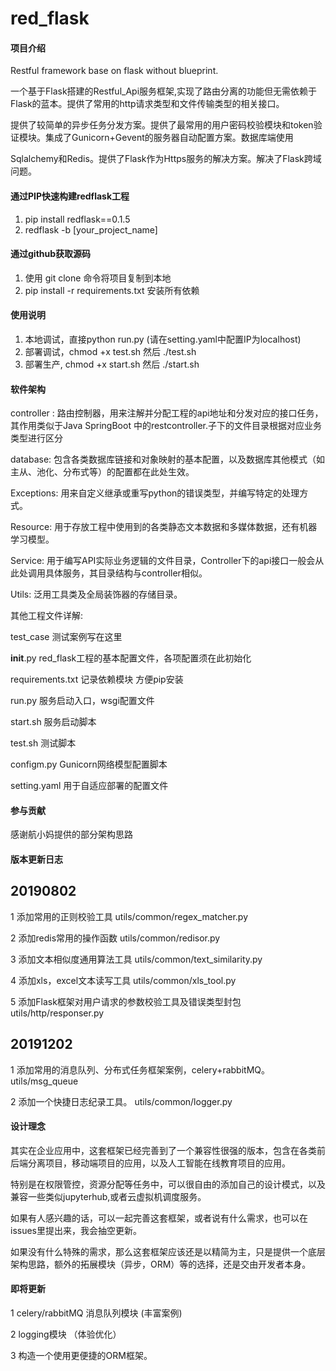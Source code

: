 # red_flask

#### 项目介绍

Restful framework base on flask without blueprint.

一个基于Flask搭建的Restful_Api服务框架,实现了路由分离的功能但无需依赖于Flask的蓝本。提供了常用的http请求类型和文件传输类型的相关接口。

提供了较简单的异步任务分发方案。提供了最常用的用户密码校验模块和token验证模块。集成了Gunicorn+Gevent的服务器自动配置方案。数据库端使用

Sqlalchemy和Redis。提供了Flask作为Https服务的解决方案。解决了Flask跨域问题。

#### 通过PIP快速构建redflask工程

1. pip install redflask==0.1.5
2. redflask -b [your_project_name]

#### 通过github获取源码

1. 使用 git clone 命令将项目复制到本地
2. pip install -r requirements.txt 安装所有依赖

#### 使用说明

1. 本地调试，直接python run.py (请在setting.yaml中配置IP为localhost)
2. 部署调试，chmod +x test.sh  然后 ./test.sh
3. 部署生产, chmod +x start.sh 然后 ./start.sh

#### 软件架构

controller : 路由控制器，用来注解并分配工程的api地址和分发对应的接口任务，其作用类似于Java SpringBoot 中的restcontroller.子下的文件目录根据对应业务类型进行区分

database: 包含各类数据库链接和对象映射的基本配置，以及数据库其他模式（如主从、池化、分布式等）的配置都在此处生效。

Exceptions: 用来自定义继承或重写python的错误类型，并编写特定的处理方式。

Resource: 用于存放工程中使用到的各类静态文本数据和多媒体数据，还有机器学习模型。

Service: 用于编写API实际业务逻辑的文件目录，Controller下的api接口一般会从此处调用具体服务，其目录结构与controller相似。

Utils: 泛用工具类及全局装饰器的存储目录。

其他工程文件详解:

test_case 测试案例写在这里

__init__.py  red_flask工程的基本配置文件，各项配置须在此初始化

requirements.txt  记录依赖模块 方便pip安装

run.py  服务启动入口，wsgi配置文件

start.sh  服务启动脚本

test.sh 测试脚本

configm.py  Gunicorn网络模型配置脚本

setting.yaml  用于自适应部署的配置文件

#### 参与贡献

感谢航小妈提供的部分架构思路

#### 版本更新日志

## 20190802 

1  添加常用的正则校验工具  utils/common/regex_matcher.py

2  添加redis常用的操作函数 utils/common/redisor.py

3  添加文本相似度通用算法工具  utils/common/text_similarity.py

4  添加xls，excel文本读写工具  utils/common/xls_tool.py

5  添加Flask框架对用户请求的参数校验工具及错误类型封包 utils/http/responser.py

## 20191202

1 添加常用的消息队列、分布式任务框架案例，celery+rabbitMQ。 utils/msg_queue

2 添加一个快捷日志纪录工具。 utils/common/logger.py

#### 设计理念

其实在企业应用中，这套框架已经完善到了一个兼容性很强的版本，包含在各类前后端分离项目，移动端项目的应用，以及人工智能在线教育项目的应用。

特别是在权限管控，资源分配等任务中，可以很自由的添加自己的设计模式，以及兼容一些类似jupyterhub,或者云虚拟机调度服务。

如果有人感兴趣的话，可以一起完善这套框架，或者说有什么需求，也可以在issues里提出来，我会抽空更新。

如果没有什么特殊的需求，那么这套框架应该还是以精简为主，只是提供一个底层架构思路，额外的拓展模块（异步，ORM）等的选择，还是交由开发者本身。

#### 即将更新

1 celery/rabbitMQ 消息队列模块 (丰富案例)

2 logging模块 （体验优化）

3 构造一个使用更便捷的ORM框架。